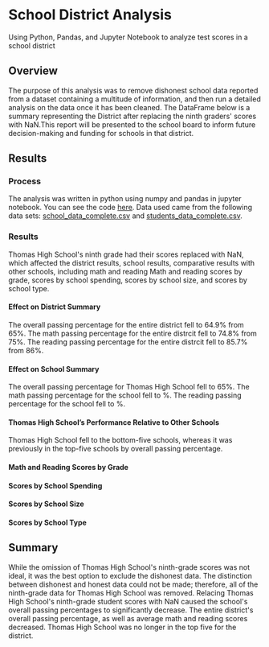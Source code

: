 # School District Analysis
Using Python, Pandas, and Jupyter Notebook to analyze test scores in a school district
## Overview
The purpose of this analysis was to remove dishonest school data reported from a dataset containing a multitude of information, and then run a detailed analysis on the data once it has been cleaned. The DataFrame below is a summary representing the District after replacing the ninth graders' scores with NaN.This report will be presented to the school board to inform future decision-making and funding for schools in that district.


## Results
### Process
The analysis was written in python using numpy and pandas in jupyter notebook. You can see the code [here](https://github.com/alexdallman1029/School_District_Analysis/blob/main/PyCitySchools_Challenge.ipynb). Data used came from the following data sets: [school_data_complete.csv](https://github.com/alexdallman1029/School_District_Analysis/blob/main/Resources/schools_complete.csv) and [students_data_complete.csv](https://github.com/alexdallman1029/School_District_Analysis/blob/main/Resources/students_complete.csv).

### Results 

Thomas High School's ninth grade had their scores replaced with NaN, which affected the district results, school results, comparative results with other schools, including math and reading Math and reading scores by grade, scores by school spending, scores by school size, and scores by school type.

#### Effect on District Summary
The overall passing percentage for the entire district fell to 64.9% from 65%.
The math passing percentage for the entire distrcit fell to 74.8%	from 75%.
The reading passing percentage for the entire distrcit fell	to 85.7% from 86%.
#### Effect on School Summary
The overall passing percentage for Thomas High School fell to 65%.
The math passing percentage for the school fell to %.
The reading passing percentage for the school fell to %. 
#### Thomas High School’s Performance Relative to Other Schools
Thomas High School fell to the bottom-five schools, whereas it was previously in the top-five schools by overall passing percentage.
#### Math and Reading Scores by Grade

#### Scores by School Spending

#### Scores by School Size

#### Scores by School Type

## Summary

While the omission of Thomas High School's ninth-grade scores was not ideal, it was the best option to exclude the dishonest data. The distinction between dishonest and honest data could not be made; therefore, all of the ninth-grade data for Thomas High School was removed. Relacing Thomas High School's ninth-grade student scores with NaN caused the school's overall passing percentages to significantly decrease. The entire district's overall passing percentage, as well as average math and reading scores decreased. Thomas High School was no longer in the top five for the district. 
